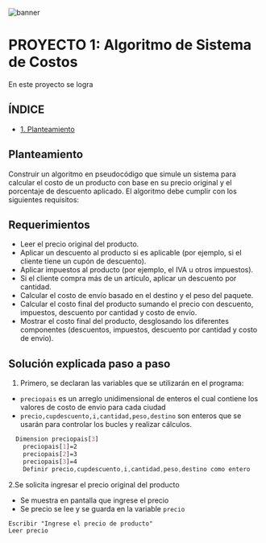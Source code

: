 ![banner](https://github.com/diegocab27/mi-primer-repo/assets/162330383/1eb4826e-7948-46a2-8abc-bf04263647d0)

# PROYECTO 1: Algoritmo de Sistema de Costos


En este proyecto se logra
## **ÍNDICE**
* [1. Planteamiento](##Planteamiento)



## Planteamiento

Construir un algoritmo en pseudocódigo que simule un sistema para calcular el costo de un producto con base en su precio original y el porcentaje de descuento aplicado. El algoritmo debe cumplir con los siguientes requisitos:

## Requerimientos

- Leer el precio original del producto.
- Aplicar un descuento al producto si es aplicable (por ejemplo, si el cliente tiene un cupón de descuento).
- Aplicar impuestos al producto (por ejemplo, el IVA u otros impuestos).
- Si el cliente compra más de un artículo, aplicar un descuento por cantidad.
- Calcular el costo de envío basado en el destino y el peso del paquete.
- Calcular el costo final del producto sumando el precio con descuento, impuestos, descuento por cantidad y costo de envío.
- Mostrar el costo final del producto, desglosando los diferentes componentes (descuentos, impuestos, descuento por cantidad y costo de envío).

 ## Solución explicada paso a paso

 1. Primero, se declaran las variables que se utilizarán en el programa:

 - `preciopais` es un arreglo unidimensional de enteros el cual contiene los valores de costo de envio para 
       cada ciudad
 - `precio,cupdescuento,i,cantidad,peso,destino` son enteros que se usarán para controlar los bucles y 
      realizar cálculos.
```scss
  Dimension preciopais[3]
	preciopais[1]=2
	preciopais[2]=3
	preciopais[3]=4
	Definir precio,cupdescuento,i,cantidad,peso,destino como entero
```

 2.Se solicita ingresar el precio original del producto

- Se muestra en pantalla que ingrese el precio
- Se precio se lee y se guarda en la variable `precio` 

 ```scss
Escribir "Ingrese el precio de producto"
Leer precio
```
